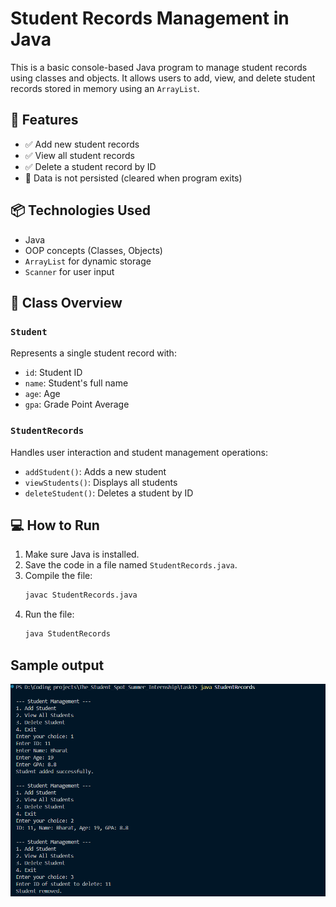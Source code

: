 # Student Records Management in Java

This is a basic console-based Java program to manage student records using classes and objects. It allows users to add, view, and delete student records stored in memory using an `ArrayList`.

## 🚀 Features

- ✅ Add new student records
- ✅ View all student records
- ✅ Delete a student record by ID
- 🛑 Data is not persisted (cleared when program exits)

## 📦 Technologies Used

- Java
- OOP concepts (Classes, Objects)
- `ArrayList` for dynamic storage
- `Scanner` for user input

## 📄 Class Overview

### `Student`
Represents a single student record with:
- `id`: Student ID
- `name`: Student's full name
- `age`: Age
- `gpa`: Grade Point Average

### `StudentRecords`
Handles user interaction and student management operations:
- `addStudent()`: Adds a new student
- `viewStudents()`: Displays all students
- `deleteStudent()`: Deletes a student by ID

## 💻 How to Run

1. Make sure Java is installed.
2. Save the code in a file named `StudentRecords.java`.
3. Compile the file:
   ```bash
   javac StudentRecords.java
   ```
4. Run the file:
   ```bash
   java StudentRecords
   ```


## Sample output
![alt text](image.png)